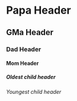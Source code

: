 # Papa Header 
## GMa Header
### Dad Header 
#### Mom Header 
##### Oldest child header 
###### Youngest child header
